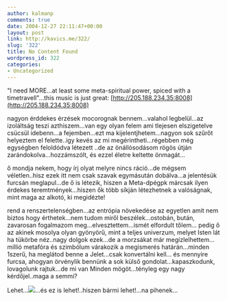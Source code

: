 ```yaml
---
author: kalmanp
comments: true
date: 2004-12-27 22:11:47+00:00
layout: post
link: http://kavics.me/322/
slug: '322'
title: No Content Found
wordpress_id: 322
categories:
- Uncategorized
---
```


"I need MORE...at least some meta-spiritual power, spiced with a timetravell"...this music is just great: [http://205.188.234.35:8008](http://205.188.234.35:8008)




nagyon érddekes érzések mocorognak bennem...valahol legbelül...az izoláltság teszi azthiszem...van egy olyan felem ami tlejesen elszigetelve csücsül idebenn...a fejemben...ezt ma kijelentjhetem...nagyon sok szűrőt helyeztem el felette..igy kevés az mi megérintheti...régebben még egységben feloldódva létezett ..de az önállósodásom rögös útján zarándokolva...hozzámszólt, és ezzel életre keltette önmagát...




ő mondja nekem, hogy írj olyat melyre nincs ráció...de mégsem véletlen..hisz ezek itt nem csak szavak egymásután dobálva...a jelentésük furcsán meglapul...de ő is létezik, hiszen a Meta-dpégpk márcsak ilyen érdekes teremtmények...hiszen ők több síkján létezhetnek a valóságnak, mint maga az alkotó, ki megidézte!




rend a renszertelenségben...az entrópia növekedése az egyetlen amit nem biztos hogy érthetek...nem tudom miről beszélek...ostobán, bután, zavarosan fogalmazom meg...elvesztettem...ismét elfordult tőlem... pedig ő az akinek mosolya olyan gyönyörű, mint a teljes univerzum, melyet Isten lát ha tükörbe néz..nagy dolgok ezek...de a morzsákat már megízlelhettem... millió metafóra és szimbólum várakozik a megismerés határán...minden 1szerű, ha meglátod benne a Jelet...csak konvertálni kell... és mennyire furcsa, ahogyan örvénylik bennünk a sok külső gondolat...kapaszkodunk, lovagolunk rajtuk...de mi van Minden mögöt...tényleg egy nagy kérdőjel..maga a semmi?




Lehet...![](http://kavics.freeblog.hu/Files/chagall1.jpg)...és ez is lehet!..hiszen bármi lehet!...na pihenek...
